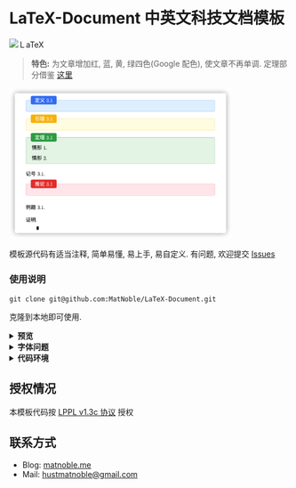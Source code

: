# LaTeX-Document 中英文科技文档模板

<img src="https://cdn.jsdelivr.net/gh/matnoble/images/win/matnoblelatex.png" title="LaTeX" alt="ＬaTeX" width=200/>

> **特色:** 为文章增加红, 蓝, 黄, 绿四色(Google 配色), 使文章不再单调. 定理部分借鉴 [这里](https://github.com/kalxd/morelull)

<img src="https://raw.githubusercontent.com/MatNoble/Images/master/iShot2020-08-11%E4%B8%8B%E5%8D%8808.43.20.png" width="400">

模板源代码有适当注释, 简单易懂, 易上手, 易自定义. 有问题, 欢迎提交 [Issues](https://github.com/MatNoble/LaTeX-Document/issues)

### 使用说明

```shell
git clone git@github.com:MatNoble/LaTeX-Document.git
```
克隆到本地即可使用.

<details>
<summary><b>预览</b></summary>

### 英文预览

<img src="https://raw.githack.com/MatNoble/LaTeX-Document/master/Images/Document-EN1.svg" title="英文首页预览" alt="数系家园LaTeX英文文档" width="500">

<img src="https://raw.githack.com/MatNoble/LaTeX-Document/master/Images/Document-EN2.svg" title="自定定理环境" alt="数系家园LaTeX英文文档" width="500">

[更多预览](https://drive.google.com/file/d/1aq4GngbqB-ty3wNo9SMGSE3o_c6jwWtd/view)

### 中文预览

<img src="https://raw.githack.com/MatNoble/LaTeX-Document/master/Images/Document-CN1.svg" title="中文首页预览" alt="数系家园LaTeX中文文档" width="500">

<img src="https://raw.githack.com/MatNoble/LaTeX-Document/master/Images/Document-CN2.svg" title="图片并列" alt="数系家园LaTeX中文文档" width="500">

[更多预览](https://drive.google.com/file/d/1Ox999cE1c-ULVYXXrcWTJJ_JSN8Ymidm/view)

</details>

<details>
<summary><b>字体问题</b></summary>

### 公式字体

```
\usepackage[lite,subscriptcorrection,slantedGreek,nofontinfo,amsbb,eucal]{mtpro2}
% \usepackage{newtxtext,newtxmath} % New Times Roman
% \usepackage{mathptmx} % 打印 times
% \usepackage{charter}  % 屏读
% \usepackage{fourier}
```

*注: mtpro2 字体需自行安装*

### 中文字体

中文版需要下载并安装下列字体

- [思源宋体](https://github.com/adobe-fonts/source-han-serif/releases/tag/1.001R)

- [思源黑体](https://github.com/adobe-fonts/source-han-sans/releases/tag/2.001R)

思源字体是开源的，更好看的宋体和黑体。[由 Adobe 和 Google 合作开发](https://source.typekit.com/source-han-serif/cn/)

</details>

<details>
<summary><b>代码环境</b></summary>

[Minted](https://www.overleaf.com/learn/latex/Code_Highlighting_with_minted) 是 Latex 上非常好用的代码高亮工具, 可以借助 Python 包 Pygement 根据不同的语法高亮.
需要安装 python, 然后使用工具安装 pygments. 这里假设你已经安装了 pip 和相关 Python.

1. `pip install Pygments`;
2. 使用 xelatex 编译的时候需要加上参数 `–shell-escape`.

效果如下:

<img src="https://raw.githubusercontent.com/MatNoble/Images/master/iShot2020-08-11%E4%B8%8B%E5%8D%8808.45.56.png" title="代码环境" width="300"/>

若不使用代码环境, 在对应的 `.sty` 文件中把对应代码注释掉即可.

```
% 代码高亮
% \RequirePackage{minted}
% \usemintedstyle{emacs}
```

</details>

## 授权情况
本模板代码按 [LPPL v1.3c 协议](https://github.com/MatNoble/LaTeX-Document/blob/master/LICENSE) 授权

## 联系方式
- Blog: [matnoble.me](https://matnoble.me/)  
- Mail: [hustmatnoble@gmail.com](mailto:hustmatnoble@gmail.com)
